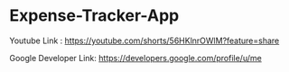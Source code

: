 # Expense-Tracker-App

Youtube Link : https://youtube.com/shorts/56HKlnrOWlM?feature=share

Google Developer Link:  https://developers.google.com/profile/u/me
